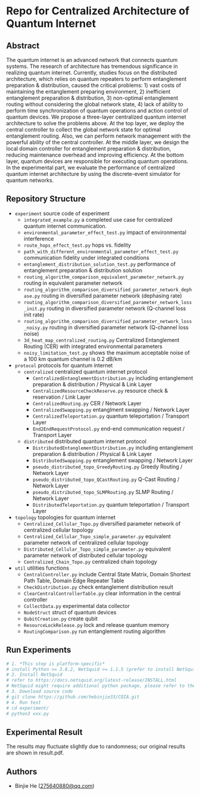 # Repo for Centralized Architecture of Quantum Internet
## Abstract
The quantum internet is an advanced network that connects quantum systems. The research of architecture has tremendous significance in realizing quantum internet. Currently, studies focus on the distributed architecture, which relies on quantum repeaters to perform entanglement preparation & distribution, caused the critical problems: 1) vast costs of maintaining the entanglement preparing environment, 2) inefficient entanglement preparation & distribution, 3) non-optimal entanglement routing without considering the global network state, 4) lack of ability to perform time synchronization of quantum operations and action control of quantum devices. We propose a three-layer centralized quantum internet architecture to solve the problems above. At the top layer, we deploy the central controller to collect the global network state for optimal entanglement routing. Also, we can perform network management with the powerful ability of the central controller. At the middle layer, we design the local domain controller for entanglement preparation & distribution, reducing maintenance overhead and improving efficiency. At the bottom layer, quantum devices are responsible for executing quantum operations. In the experimental part, we evaluate the performance of centralized quantum internet architecture by using the discrete-event simulator for quantum networks.
## Repository Structure
- `experiment`                   source code of experiment
	+ `integrated_example.py`    a completed use case for centralized quantum internet communication.
	+ `environmental_parameter_effect_test.py` impact of environmental interference
	+ `route_hops_effect_test.py`     hops vs. fidelity
	+ `path_with_different_environmental_parameter_effect_test.py` communication fidelity under integrated conditions
	+ `entanglement_distribution_solution_test.py` performance of entanglement preparation & distribution solution
	+ `routing_algorithm_comparison_equivalent_parameter_network.py` routing in equivalent parameter network
	+ `routing_algorithm_comparison_diversified_parameter_network_dephase.py` routing in diversified parameter network (dephasing rate)
	+ `routing_algorithm_comparison_diversified_parameter_network_loss_init.py` routing in diversified parameter network (Q-channel loss init rate)
	+ `routing_algorithm_comparison_diversified_parameter_network_loss_noisy.py` routing in diversified parameter network (Q-channel loss noise)
	+ `3d_heat_map_centralized_routing.py` Centralized Entanglement Routing (CER) with integrated environmental parameters
	+ `noisy_limitation_test.py` shows the maximum acceptable noise
of a 100 km quantum channel is 0.2 dB/km
- `protocol`                     protocols for quantum internet
	+ `centralized`                centralized quantum internet protocol
		* `CentralizedEntanglementDistribution.py` including entanglement preparation & distribution / Physical & Link Layer
		* `CentralizedResourceCheckReserve.py` resource check & reservation / Link Layer
		* `CentralizedRouting.py` CER / Network Layer
		* `CentralizedSwapping.py` entanglment swapping / Network Layer
		* `CentralizedTeleportation.py` quantum teleportation / Transport Layer
		* `End2EndRequestProtocol.py` end-end communication request / Transport Layer
	+ `distributed`                distributed quantum internet protocol
		* `DistributedEntanglementDistribution.py` including entanglement preparation & distribution / Physical & Link Layer
		* `DistributedSwapping.py` entanglement swapping / Network Layer
		* `pseudo_distributed_topo_GreedyRouting.py` Greedy Routing / Network Layer
		* `pseudo_distributed_topo_QCastRouting.py` Q-Cast Routing / Network Layer
		* `pseudo_distributed_topo_SLMPRouting.py` SLMP Routing / Network Layer
		* `DistributedTeleportation.py` quantum teleportation / Transport Layer
- `topology`                     topologies for quantum internet
	+ `Centralized_Cellular_Topo.py` diversified parameter network of centralized cellular topology
	+ `Centralized_Cellular_Topo_simple_parameter.py` equivalent parameter network of centralized cellular topology
	+ `Distributed_Cellular_Topo_simple_parameter.py` equivalent parameter network of distributed cellular topology
	+ `Centralized_Chain_Topo.py` centralized chain topology
- `util`                         utilities functions
	+ `CentralController.py` include Central State Matrix, Domain Shortest Path Table, Domain Edge Repeater Table
	+ `CheckDistribution.py` check entanglement distribution result
	+ `ClearCentralControllerTable.py` clear information in the central controller
	+ `CollectData.py` experimental data collector
	+ `NodeStruct` struct of quantum devices
	+ `QubitCreation.py` create qubit
	+ `ResourceLockRelease.py` lock and release quantum memory
	+ `RoutingComparison.py` run entanglement routing algorithm
## Run Experiments
```bash
# 1. *This step is platform-specific* 
# install Python >= 3.8.2, NetSquid >= 1.1.5 (prefer to install NetSquid 1.1.5)
# 2. Install NetSquid
# refer to https://docs.netsquid.org/latest-release/INSTALL.html
# NetSquid might require additional python package, please refer to the UserBook of NetSquid
# 3. Download source code
# git clone https://github.com/hebinjie33/CQIA.git
# 4. Run test
# cd experiment/
# python3 xxx.py
```
## Experimental Result
The results may fluctuate slightly due to randomness; our original results are shown in result.pdf.
## Authors
- Binjie He (275640880@qq.com)
